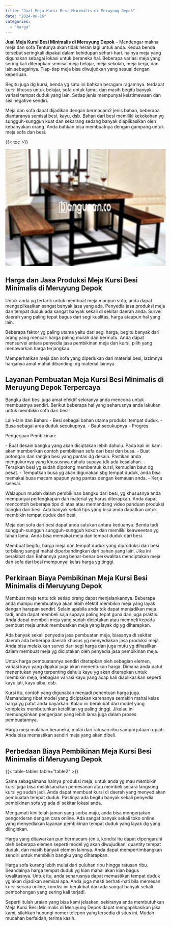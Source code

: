 ```yaml
---
title: "Jual Meja Kursi Besi Minimalis di Meruyung Depok"
date: "2024-06-16"
categories: 
  - "harga"
---
```


**Jual Meja Kursi Besi Minimalis di Meruyung Depok** – Mendengar makna meja dan sofa Tentunya akan tidak heran lagi untuk anda. Kedua benda tersebut seringkali dipakai dalam kehidupan sehari-hari. halnya meja yang digunakan sebagai lokasi untuk beraneka hal. Beberapa variasi meja yang sering kali diterapkan semisal meja belajar, meja sekolah, meja kerja, dan lain sebagainya. Tiap-tiap meja bisa diwujudkan yang sesuai dengan keperluan.

Begitu juga dg kursi, benda yg satu ini bahkan beragam ragamnya. terdapat kursi khusus untuk belajar, sofa untuk tamu, dan masih begitu banyak variasi tempat duduk yang lain. Setiap jenis mempunyai keistimewaan dan sisi negative sendiri.

Meja dan sofa dapat dijadikan dengan bermacam2 jenis bahan, beberapa diantaranya semisal besi, kayu, dsb. Bahan dari besi memiliki kekokohan yg sungguh-sungguh kuat dan sekarang sedang banyak diaplikasikan oleh kebanyakan orang. Anda bahkan bisa membuatnya dengan gampang untuk meja sofa dan besi.

{{< toc >}}

![Jual Meja Kursi Besi Minimalis di Meruyung Depok](/images/jual-meja-besi-murah01.png)

## Harga dan Jasa Produksi Meja Kursi Besi Minimalis di Meruyung Depok

Untuk anda yg tertarik untuk membuat meja maupun sofa, anda dapat mengaplikasikan sangat banyak jasa yang ada. Penyedia jasa produksi meja dan tempat duduk ada sangat banyak sekali di sekitar daerah anda. Survei daerah yang paling tepat bagus dari segi kualitas, harga ataupun hal yang lain.

Beberapa faktor yg paling utama yaitu dari segi harga, begitu banyak dari orang yang mencari harga paling murah dan bermutu. Anda dapat mensurvei antara penyedia jasa pembikinan meja dan kursi, pilih yang menawarkan harga terjangkau.

Memperhatikan meja dan sofa yang diperlukan dari material besi, lazimnya harganya amat mahal dibandingi dg material lainnya.

## Layanan Pembuatan Meja Kursi Besi Minimalis di Meruyung Depok Terpercaya

Bangku dari besi juga amat efektif sekiranya anda mencoba untuk membuatnya sendiri. Berikut beberapa hal yang seharusnya anda lakukan untuk membikin sofa dari besi!

Lain-lain dan Bahan: - Besi sebagai bahan utama produksi tempat duduk. - Busa sebagai area duduk secukupnya. - Baut secukupnya - Progres

Pengerjaan Pembikinan:

\- Buat desain bangku yang akan diciptakan lebih dahulu. Pada kali ini kami akan memberikan contoh pembikinan sofa dari besi dan busa. - Buat potongan dan rangka besi yang pantas dg desain. Pastikan anda mengukurnya yang khususnya dahulu supaya tdk ada kesalahan. - Terapkan besi yg sudah dipotong membentuk kursi, kemudian baut dg pesat. - Tempatkan busa yg akan digunakan sbg tempat duduk, anda bisa memakai busa macam apapun yang pantas dengan kemauan anda. - Kerja selesai.

Walaupun mudah dalam pembikinan bangku dari besi, yg khususnya anda mempunyai perlengkapan dan material yg harus diterapkan. Anda dapat mencontoh beberapa tips di atas atau memandang video panduan produksi bangku dari besi. Ada banyak sekali tips yang bisa anda dapatkan untuk membikin tempat duduk dari besi.

Meja dan sofa dari besi dapat anda satukan antara keduanya. Benda tadi sungguh-sungguh sungguh-sungguh kokoh dan memiliki keaweeetan yg tahan lama. Anda bisa memakai meja dan tempat duduk dari besi.

Membuat begitu, harga meja dan tempat duduk yang diproduksi dari besi terbilang sangat mahal diperbandingkan dari bahan yang lain. Jika ini berakibat dari Bahannya yang benar-benar berkwalitas menciptakan meja dan sofa dari besi mempunyai kelas harga yg tinggi.

## Perkiraan Biaya Pembikinan Meja Kursi Besi Minimalis di Meruyung Depok

Membuat meja tentu tdk setiap orang dapat menjalankannya. Beberapa anda mampu membuatnya akan lebih efektif membikin meja yang layak dengan harapan sendiri. Selain apabila anda tdk dapat menjadikan meja tadi, anda dapat membeli saja supaya paling tepat guna dan juga praktis. Anda dapat membeli meja yang sudah diciptakan atau membeli kepada pembuat meja untuk membuatkan meja yang layak dg yg diharapkan.

Ada banyak sekali penyedia jasa pembuatan meja, biasanya di sekitar daerah ada beberapa daerah khusus yg menyediakan jasa produksi meja. Anda bisa melakukan survei dari segi harga dan juga mutu yg dihasilkan dalam membuat meja yg diciptakan oleh penyedia jasa pembikinan meja.

Untuk harga pembuatannya sendiri ditetapkan oleh sebagian elemen, variasi kayu yang dipakai juga akan menentukan harga. Dimana anda patut menentukan yang terpenting dahulu kayu yg akan diterapkan untuk membikin meja, Sebagian variasi kayu yang acap kali diaplikasikan seperti kayu jati, kayu alba, dsb.

Kursi itu, contoh yang digunakan menjadi penentuan harga juga. Memandang ribet model yang diciptakan karenanya semakin mahal kelas harga yg patut anda bayarkan. Kalau ini berakibat dari model yang kompleks membutuhkan ketelitian yg paling tinggi. Jikalau ini memungkinkan pengerjaan yang lebih lama juga dalam proses pembuatannya.

Harga meja malahan beraneka, mulai dari ratusan ribu sampai jutaan rupiah. Anda bisa memastikan sendiri meja yang akan dibeli.

## Perbedaan Biaya Pembikinan Meja Kursi Besi Minimalis di Meruyung Depok

{{< table-tables table="table2" >}}

Sama sebagaimana halnya produksi meja, untuk anda yg mau membikin kursi juga bisa melaksanakan pemesanan atau membeli secara langsung kursi yg sudah jadi. Anda dapat membuat kursi di daerah yang menyediakan pembuatan tempat duduk. Pastinya ada begitu banyak sekali penyedia pembikinan sofa yg ada di sekitar lokasi anda.

Mengamati kini telah jaman yang serba maju, anda bisa mengerjakan pengorderan dengan cara online. Ada sangat banyak sekali toko online yang menyediakan layanan pembikinan tempat duduk yang layak dg yang diinginkan.

Harga yang ditawarkan pun bermacam-jenis, kondisi itu dapat dipengaruhi oleh beberapa elemen seperti model yg akan diwujudkan, quantity tempat duduk, dan masih banyak elemen lainnya. Anda dapat mempertimbangkan sendiri untuk membikin bangku yang diharapkan.

Harga sofa kurang lebih mulai dari puluhan ribu hingga ratusan ribu. Seandainya harga tempat duduk yg kian mahal akan kian bagus kwalitasnya. Untuk itu, anda seharusnya dapat memastikan tempat duduk yg akan dijadikan semisal apa. Anda juga mesti berhati-hati bila memesan kursi secara online, kondisi ini berakibat dari ada sangat banyak sekali pembohongan yang sering kali terjadi.

Seperti itulah uraian yang bisa kami jelaskan, sekiranya anda membutuhkan Meja Kursi Besi Minimalis di Meruyung Depok dapat mengaplikasikan jasa kami, silahkan hubungi nomor telepon yang tersedia di situs ini. Mudah-mudahan berfaidah, terima kasih.
